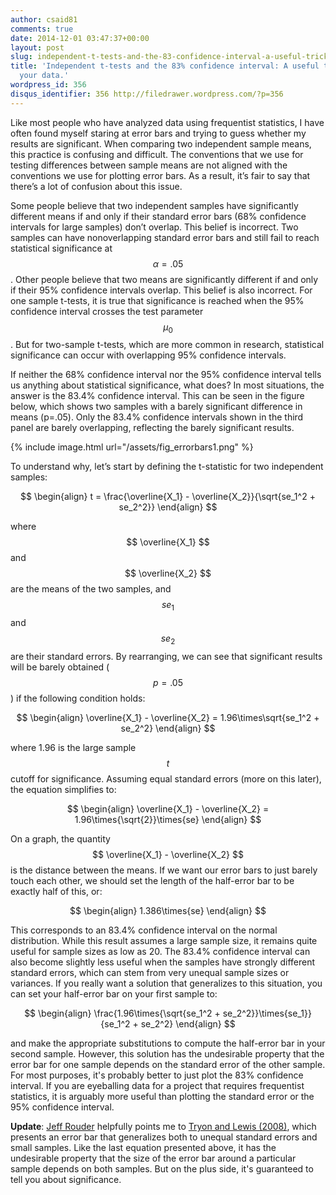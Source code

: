 ```yaml
---
author: csaid81
comments: true
date: 2014-12-01 03:47:37+00:00
layout: post
slug: independent-t-tests-and-the-83-confidence-interval-a-useful-trick-for-eyeballing-your-data
title: 'Independent t-tests and the 83% confidence interval: A useful trick for eyeballing
  your data.'
wordpress_id: 356
disqus_identifier: 356 http://filedrawer.wordpress.com/?p=356
---
```


Like most people who have analyzed data using frequentist statistics, I have often found myself staring at error bars and trying to guess whether my results are significant. When comparing two independent sample means, this practice is confusing and difficult. The conventions that we use for testing differences between sample means are not aligned with the conventions we use for plotting error bars. As a result, it’s fair to say that there’s a lot of confusion about this issue.




Some people believe that two independent samples have significantly different means if and only if their standard error bars (68% confidence intervals for large samples) don’t overlap. This belief is incorrect. Two samples can have nonoverlapping standard error bars and still fail to reach statistical significance at $$ \alpha=.05 $$. Other people believe that two means are significantly different if and only if their 95% confidence intervals overlap. This belief is also incorrect. For one sample t-tests, it is true that significance is reached when the 95% confidence interval crosses the test parameter $$ \mu_0 $$. But for two-sample t-tests, which are more common in research, statistical significance can occur with overlapping 95% confidence intervals.


If neither the 68% confidence interval nor the 95% confidence interval tells us anything about statistical significance, what does? In most situations, the answer is the 83.4% confidence interval. This can be seen in the figure below, which shows two samples with a barely significant difference in means (p=.05). Only the 83.4% confidence intervals shown in the third panel are barely overlapping, reflecting the barely significant results.


{% include image.html url="/assets/fig_errorbars1.png" %}


To understand why, let’s start by defining the t-statistic for two independent samples:

$$
\begin{align}
t = \frac{\overline{X_1} - \overline{X_2}}{\sqrt{se_1^2 + se_2^2}}
\end{align}
$$




where $$ \overline{X_1} $$ and $$ \overline{X_2} $$ are the means of the two samples, and $$ se_1 $$ and $$ se_2 $$ are their standard errors. By rearranging, we can see that significant results will be barely obtained ($$ p=.05 $$) if the following condition holds:




$$
\begin{align}
\overline{X_1} - \overline{X_2} = 1.96\times\sqrt{se_1^2 + se_2^2}
\end{align}
$$



where 1.96 is the large sample $$ t $$ cutoff for significance. Assuming equal standard errors (more on this later), the equation simplifies to:


$$
\begin{align}
\overline{X_1} - \overline{X_2} = 1.96\times{\sqrt{2}}\times{se}
\end{align}
$$




On a graph, the quantity $$ \overline{X_1} - \overline{X_2} $$ is the distance between the means. If we want our error bars to just barely touch each other, we should set the length of the half-error bar to be exactly half of this, or:




$$
\begin{align}
1.386\times{se}
\end{align}
$$




This corresponds to an 83.4% confidence interval on the normal distribution. While this result assumes a large sample size, it remains quite useful for sample sizes as low as 20. The 83.4% confidence interval can also become slightly less useful when the samples have strongly different standard errors, which can stem from very unequal sample sizes or variances. If you really want a solution that generalizes to this situation, you can set your half-error bar on your first sample to:



$$
\begin{align}
\frac{1.96\times{\sqrt{se_1^2 + se_2^2}}\times{se_1}}{se_1^2 + se_2^2}
\end{align}
$$



and make the appropriate substitutions to compute the half-error bar in your second sample. However, this solution has the undesirable property that the error bar for one sample depends on the standard error of the other sample. For most purposes, it's probably better to just plot the 83% confidence interval. If you are eyeballing data for a project that requires frequentist statistics, it is arguably more useful than plotting the standard error or the 95% confidence interval.

**Update**: [Jeff Rouder](http://www.twitter.com/jeffrouder) helpfully points me to [Tryon and Lewis (2008)](http://www.researchgate.net/publication/11578767_Evaluating_statistical_difference_equivalence_and_indeterminacy_using_inferential_confidence_intervals_an_integrated_alternative_method_of_conducting_null_hypothesis_statistical_tests/file/5046351b1018420f84.pdf), which presents an error bar that generalizes both to unequal standard errors and small samples. Like the last equation presented above, it has the undesirable property that the size of the error bar around a particular sample depends on both samples. But on the plus side, it's guaranteed to tell you about significance.
